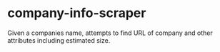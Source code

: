 # company-info-scraper
Given a companies name, attempts to find URL of company and other attributes including estimated size.
